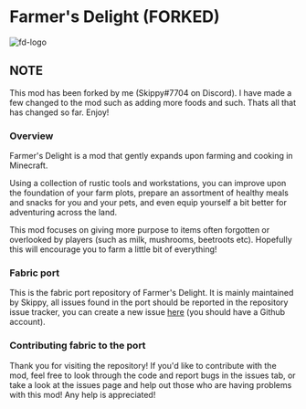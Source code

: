 # Farmer's Delight (FORKED)

![fd-logo](https://imgur.com/mb6WGvE.png)

## NOTE

This mod has been forked by me (Skippy#7704 on Discord). I have made a few changed to the mod such as adding more foods and such. Thats all that has changed so far. Enjoy!

### Overview

Farmer's Delight is a mod that gently expands upon farming and cooking in Minecraft.

Using a collection of rustic tools and workstations, you can improve upon the foundation of your farm plots, prepare an assortment of healthy meals and snacks for you and your pets, and even equip yourself a bit better for adventuring across the land.

This mod focuses on giving more purpose to items often forgotten or overlooked by players (such as milk, mushrooms, beetroots etc). Hopefully this will encourage you to farm a little bit of everything!

### Fabric port

This is the fabric port repository of Farmer's Delight. It is mainly maintained by Skippy, all issues found in the port should be reported in the repository issue tracker, you can create a new issue [here](https://github.com/5k1ppy/farmersdelight-Fork/issues/new) (you should have a Github account).

### Contributing fabric to the port

Thank you for visiting the repository! If you'd like to contribute with the mod, feel free to look through the code and report bugs in the issues tab, or take a look at the issues page and help out those who are having problems with this mod! Any help is appreciated!
